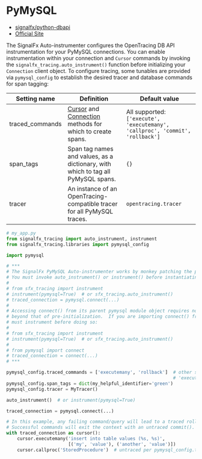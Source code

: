 # PyMySQL

- [signalfx/python-dbapi](https://github.com/signalfx/python-dbapi)
- [Official Site](https://pymysql.readthedocs.io)

The SignalFx Auto-instrumenter configures the OpenTracing DB API instrumentation for your PyMySQL
connections.  You can enable instrumentation within your connection and `Cursor` commands by invoking the
`signalfx_tracing.auto_instrument()` function before initializing your `Connection` client object.
To configure tracing, some tunables are provided via `pymysql_config` to establish the desired tracer and
database commands for span tagging:

| Setting name | Definition | Default value |
| -------------|------------|---------------|
| traced_commands | [Cursor](https://www.python.org/dev/peps/pep-0249/#cursor-methods) and [Connection](https://www.python.org/dev/peps/pep-0249/#connection-methods) methods for which to create spans. | All supported: `['execute', 'executemany', 'callproc', 'commit', 'rollback']` |
| span_tags | Span tag names and values, as a dictionary, with which to tag all PyMySQL spans. | `{}` |
| tracer | An instance of an OpenTracing-compatible tracer for all PyMySQL traces. | `opentracing.tracer` |

```python
# my_app.py
from signalfx_tracing import auto_instrument, instrument
from signalfx_tracing.libraries import pymysql_config 

import pymysql

# ***
# The SignalFx PyMySQL Auto-instrumenter works by monkey patching the pymysql.connect() method.
# You must invoke auto_instrument() or instrument() before instantiating your client connection.
#
# from sfx_tracing import instrument
# instrument(pymysql=True)  # or sfx_tracing.auto_instrument()
# traced_connection = pymysql.connect(...)
#
# Accessing connect() from its parent pymysql module object requires no advanced instrumentation
# beyond that of pre-initialization.  If you are importing connect() from pymysql directly, you
# must instrument before doing so:
#
# from sfx_tracing import instrument
# instrument(pymysql=True)  # or sfx_tracing.auto_instrument()
#
# from pymysql import connect
# traced_connection = connect(...)
# ***

pymysql_config.traced_commands = ['executemany', 'rollback']  # other supported commands are
                                                              # 'execute', 'callproc', 'commit', and 'rollback'
pymysql_config.span_tags = dict(my_helpful_identifier='green')
pymysql_config.tracer = MyTracer()

auto_instrument()  # or instrument(pymysql=True)

traced_connection = pymysql.connect(...)

# In this example, any failing command/query will lead to a traced rollback().
# Successful commands will exit the context with an untraced commit().
with traced_connection as cursor():
    cursor.executemany('insert into table values (%s, %s)',
                       [('my', 'value'), ('another', 'value')])
    cursor.callproc('StoredProcedure')  # untraced per pymysql_config.traced_commands

```

